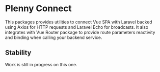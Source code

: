 # Plenny Connect

This packages provides utilities to connect Vue SPA with Laravel backed using
Axios for HTTP requests and Laravel Echo for broadcasts. It also integrates
with Vue Router package to provide route parameters reactivity and binding
when calling your backend service.

## Stability

Work is still in progress on this one.
